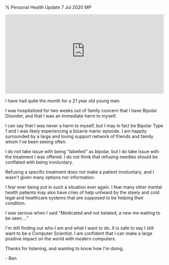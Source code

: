% Personal Health Update
7 Jul 2020
MP

<div style="position:relative;padding-bottom:50%;height:0;overflow:hidden;max-width: 100%;">
<iframe style="position:absolute;top:0;left:0;width:100%;height:100%;" frameborder="0" allow="accelerometer; autoplay; encrypted-media; gyroscope; picture-in-picture" allowfullscreen src="https://www.youtube-nocookie.com/embed/RvBKfMZiPBQ"></iframe>
</div>

I have had quite the month for a 21 year old young man.

I was hospitalized for two weeks out of family concern that I have Bipolar Disorder, and that I was an immediate harm to myself.

I can say that I was never a harm to myself, but I may in fact be Bipolar Type 1 and I was likely experiencing a bizarre manic episode.
I am happily surrounded by a large and loving support network of friends and family whom I've been seeing often.

I do not take issue with being "labelled" as bipolar, but I do take issue with the treatment I was offered.
I do not think that refusing needles should be conflated with being involuntary.

Refusing a specific treatment does not make a patient involuntary, and I wasn't given many options nor information.

I fear ever being put in such a situation ever again.
I fear many other mental health patients may also have cries of help unheard by the steely and cold legal and healthcare systems that are supposed to be helping their condition.

I was serious when I said "Medicated and not belated, a new me waiting to be seen ..."

I'm still finding out who I am and what I want to do. It is safe to say I still want to be a Computer Scientist.
I am confident that I can make a large positive impact on the world with modern computers.

Thanks for listening,
and wanting to know how I'm doing,

\- Ben
